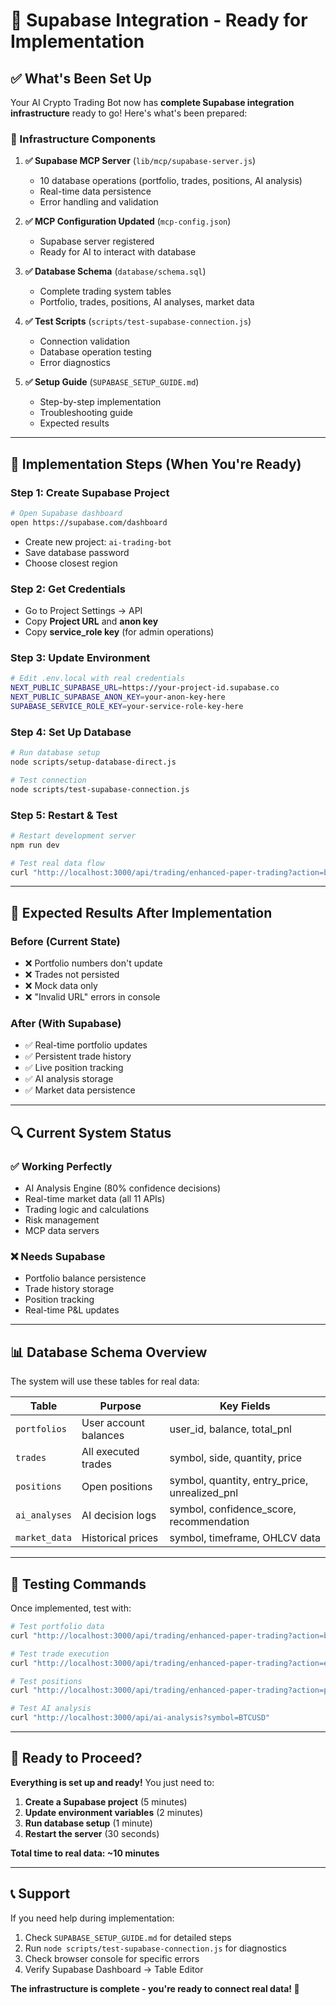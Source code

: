 # 🎯 **Supabase Integration - Ready for Implementation**

## ✅ **What's Been Set Up**

Your AI Crypto Trading Bot now has **complete Supabase integration infrastructure** ready to go! Here's what's been prepared:

### **🔧 Infrastructure Components**

1. **✅ Supabase MCP Server** (`lib/mcp/supabase-server.js`)
   - 10 database operations (portfolio, trades, positions, AI analysis)
   - Real-time data persistence
   - Error handling and validation

2. **✅ MCP Configuration Updated** (`mcp-config.json`)
   - Supabase server registered
   - Ready for AI to interact with database

3. **✅ Database Schema** (`database/schema.sql`)
   - Complete trading system tables
   - Portfolio, trades, positions, AI analyses, market data

4. **✅ Test Scripts** (`scripts/test-supabase-connection.js`)
   - Connection validation
   - Database operation testing
   - Error diagnostics

5. **✅ Setup Guide** (`SUPABASE_SETUP_GUIDE.md`)
   - Step-by-step implementation
   - Troubleshooting guide
   - Expected results

---

## 🚀 **Implementation Steps (When You're Ready)**

### **Step 1: Create Supabase Project**
```bash
# Open Supabase dashboard
open https://supabase.com/dashboard
```
- Create new project: `ai-trading-bot`
- Save database password
- Choose closest region

### **Step 2: Get Credentials**
- Go to Project Settings → API
- Copy **Project URL** and **anon key**
- Copy **service_role key** (for admin operations)

### **Step 3: Update Environment**
```bash
# Edit .env.local with real credentials
NEXT_PUBLIC_SUPABASE_URL=https://your-project-id.supabase.co
NEXT_PUBLIC_SUPABASE_ANON_KEY=your-anon-key-here
SUPABASE_SERVICE_ROLE_KEY=your-service-role-key-here
```

### **Step 4: Set Up Database**
```bash
# Run database setup
node scripts/setup-database-direct.js

# Test connection
node scripts/test-supabase-connection.js
```

### **Step 5: Restart & Test**
```bash
# Restart development server
npm run dev

# Test real data flow
curl "http://localhost:3000/api/trading/enhanced-paper-trading?action=balance"
```

---

## 🎯 **Expected Results After Implementation**

### **Before (Current State)**
- ❌ Portfolio numbers don't update
- ❌ Trades not persisted
- ❌ Mock data only
- ❌ "Invalid URL" errors in console

### **After (With Supabase)**
- ✅ Real-time portfolio updates
- ✅ Persistent trade history
- ✅ Live position tracking
- ✅ AI analysis storage
- ✅ Market data persistence

---

## 🔍 **Current System Status**

### **✅ Working Perfectly**
- AI Analysis Engine (80% confidence decisions)
- Real-time market data (all 11 APIs)
- Trading logic and calculations
- Risk management
- MCP data servers

### **❌ Needs Supabase**
- Portfolio balance persistence
- Trade history storage
- Position tracking
- Real-time P&L updates

---

## 📊 **Database Schema Overview**

The system will use these tables for real data:

| Table | Purpose | Key Fields |
|-------|---------|------------|
| `portfolios` | User account balances | user_id, balance, total_pnl |
| `trades` | All executed trades | symbol, side, quantity, price |
| `positions` | Open positions | symbol, quantity, entry_price, unrealized_pnl |
| `ai_analyses` | AI decision logs | symbol, confidence_score, recommendation |
| `market_data` | Historical prices | symbol, timeframe, OHLCV data |

---

## 🧪 **Testing Commands**

Once implemented, test with:

```bash
# Test portfolio data
curl "http://localhost:3000/api/trading/enhanced-paper-trading?action=balance"

# Test trade execution
curl "http://localhost:3000/api/trading/enhanced-paper-trading?action=execute&symbol=BTCUSD&side=buy&quantity=0.001"

# Test positions
curl "http://localhost:3000/api/trading/enhanced-paper-trading?action=positions"

# Test AI analysis
curl "http://localhost:3000/api/ai-analysis?symbol=BTCUSD"
```

---

## 🎉 **Ready to Proceed?**

**Everything is set up and ready!** You just need to:

1. **Create a Supabase project** (5 minutes)
2. **Update environment variables** (2 minutes)  
3. **Run database setup** (1 minute)
4. **Restart the server** (30 seconds)

**Total time to real data: ~10 minutes**

---

## 📞 **Support**

If you need help during implementation:
1. Check `SUPABASE_SETUP_GUIDE.md` for detailed steps
2. Run `node scripts/test-supabase-connection.js` for diagnostics
3. Check browser console for specific errors
4. Verify Supabase Dashboard → Table Editor

**The infrastructure is complete - you're ready to connect real data! 🚀** 